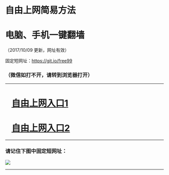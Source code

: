 ﻿# 自由上网简易方法

# 电脑、手机一键翻墙

（2017/10/09 更新，网址有效）

固定短网址：https://git.io/free99

### （微信如打不开，请转到浏览器打开）


***





# &nbsp;&nbsp; <a href="http://ft2467918212.fwq-tz-1001.info/fwqtz01.html?t=100900114159 " target="_blank">自由上网入口1</a>
# &nbsp;&nbsp; <a href="http://ft230049295.fwq-tz-1002.info/fwqtz02.html?t=100900123747 " target="_blank">自由上网入口2</a>
***

### 请记住下图中固定短网址：

<img src="https://s3-us-west-2.amazonaws.com/fwq-1001/yjfq-20170905okok.png" /> 


***

